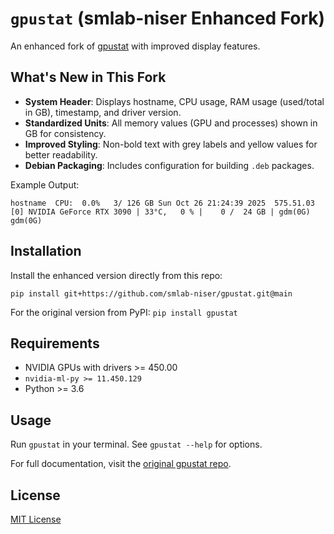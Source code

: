 `gpustat` (smlab-niser Enhanced Fork)
=====================================

An enhanced fork of [gpustat](https://github.com/wookayin/gpustat) with improved display features.

## What's New in This Fork

- **System Header**: Displays hostname, CPU usage, RAM usage (used/total in GB), timestamp, and driver version.
- **Standardized Units**: All memory values (GPU and processes) shown in GB for consistency.
- **Improved Styling**: Non-bold text with grey labels and yellow values for better readability.
- **Debian Packaging**: Includes configuration for building `.deb` packages.

Example Output:
```
hostname  CPU:  0.0%   3/ 126 GB Sun Oct 26 21:24:39 2025  575.51.03
[0] NVIDIA GeForce RTX 3090 | 33°C,   0 % |    0 /  24 GB | gdm(0G) gdm(0G)
```

## Installation

Install the enhanced version directly from this repo:

```
pip install git+https://github.com/smlab-niser/gpustat.git@main
```

For the original version from PyPI: `pip install gpustat`

## Requirements

- NVIDIA GPUs with drivers >= 450.00
- `nvidia-ml-py >= 11.450.129`
- Python >= 3.6

## Usage

Run `gpustat` in your terminal. See `gpustat --help` for options.

For full documentation, visit the [original gpustat repo](https://github.com/wookayin/gpustat).

## License

[MIT License](LICENSE)
